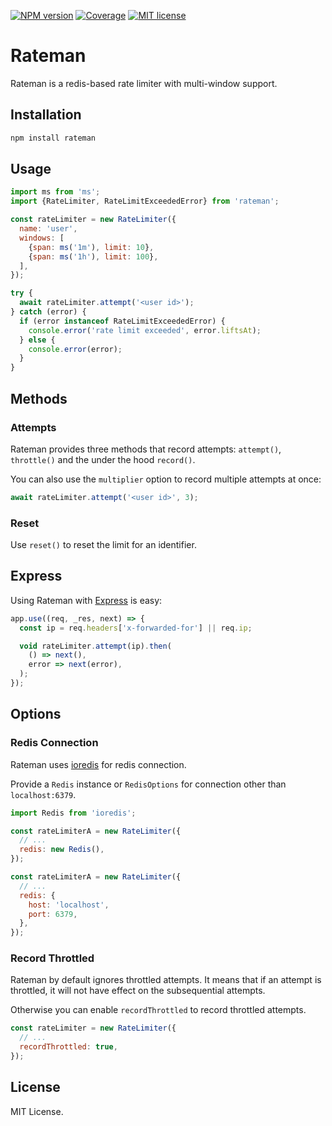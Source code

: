 [![NPM version](https://img.shields.io/npm/v/rateman?color=red&style=flat-square)](https://www.npmjs.com/package/rateman)
[![Coverage](https://img.shields.io/badge/coverage-100%25-green?style=flat-square)](https://github.com/vilic/rateman/actions/workflows/ci.yml)
[![MIT license](https://img.shields.io/github/license/vilic/rateman?style=flat-square&color=blue)](./LICENSE)

# Rateman

Rateman is a redis-based rate limiter with multi-window support.

## Installation

```sh
npm install rateman
```

## Usage

```js
import ms from 'ms';
import {RateLimiter, RateLimitExceededError} from 'rateman';

const rateLimiter = new RateLimiter({
  name: 'user',
  windows: [
    {span: ms('1m'), limit: 10},
    {span: ms('1h'), limit: 100},
  ],
});

try {
  await rateLimiter.attempt('<user id>');
} catch (error) {
  if (error instanceof RateLimitExceededError) {
    console.error('rate limit exceeded', error.liftsAt);
  } else {
    console.error(error);
  }
}
```

## Methods

### Attempts

Rateman provides three methods that record attempts: `attempt()`, `throttle()` and the under the hood `record()`.

You can also use the `multiplier` option to record multiple attempts at once:

```js
await rateLimiter.attempt('<user id>', 3);
```

### Reset

Use `reset()` to reset the limit for an identifier.

## Express

Using Rateman with [Express](https://github.com/expressjs/express) is easy:

```js
app.use((req, _res, next) => {
  const ip = req.headers['x-forwarded-for'] || req.ip;

  void rateLimiter.attempt(ip).then(
    () => next(),
    error => next(error),
  );
});
```

## Options

### Redis Connection

Rateman uses [ioredis](https://github.com/luin/ioredis) for redis connection.

Provide a `Redis` instance or `RedisOptions` for connection other than `localhost:6379`.

```js
import Redis from 'ioredis';

const rateLimiterA = new RateLimiter({
  // ...
  redis: new Redis(),
});

const rateLimiterA = new RateLimiter({
  // ...
  redis: {
    host: 'localhost',
    port: 6379,
  },
});
```

### Record Throttled

Rateman by default ignores throttled attempts. It means that if an attempt is throttled, it will not have effect on the subsequential attempts.

Otherwise you can enable `recordThrottled` to record throttled attempts.

```js
const rateLimiter = new RateLimiter({
  // ...
  recordThrottled: true,
});
```

## License

MIT License.
